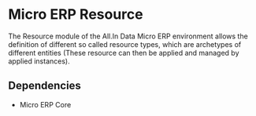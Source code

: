 # Micro ERP Resource

The Resource module of the All.In Data Micro ERP environment allows the definition of different
so called resource types, which are archetypes of different entities (These resource can then be applied
and managed by applied instances).

## Dependencies

- Micro ERP Core
